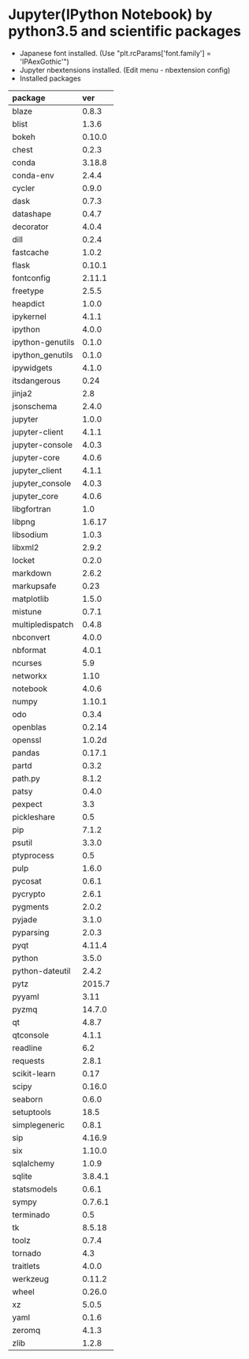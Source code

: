Jupyter(IPython Notebook) by python3.5 and scientific packages
======

- Japanese font installed. (Use "plt.rcParams['font.family'] = 'IPAexGothic'")
- Jupyter nbextensions installed. (Edit menu - nbextension config)
- Installed packages

package|ver
:--|:--
blaze | 0.8.3
blist | 1.3.6
bokeh | 0.10.0
chest | 0.2.3
conda | 3.18.8
conda-env | 2.4.4
cycler | 0.9.0
dask | 0.7.3
datashape | 0.4.7
decorator | 4.0.4
dill | 0.2.4
fastcache | 1.0.2
flask | 0.10.1
fontconfig | 2.11.1
freetype | 2.5.5
heapdict | 1.0.0
ipykernel | 4.1.1
ipython | 4.0.0
ipython-genutils | 0.1.0
ipython_genutils | 0.1.0
ipywidgets | 4.1.0
itsdangerous | 0.24
jinja2 | 2.8
jsonschema | 2.4.0
jupyter | 1.0.0
jupyter-client | 4.1.1
jupyter-console | 4.0.3
jupyter-core | 4.0.6
jupyter_client | 4.1.1
jupyter_console | 4.0.3
jupyter_core | 4.0.6
libgfortran | 1.0
libpng | 1.6.17
libsodium | 1.0.3
libxml2 | 2.9.2
locket | 0.2.0
markdown | 2.6.2
markupsafe | 0.23
matplotlib | 1.5.0
mistune | 0.7.1
multipledispatch | 0.4.8
nbconvert | 4.0.0
nbformat | 4.0.1
ncurses | 5.9
networkx | 1.10
notebook | 4.0.6
numpy | 1.10.1
odo | 0.3.4
openblas | 0.2.14
openssl | 1.0.2d
pandas | 0.17.1
partd | 0.3.2
path.py | 8.1.2
patsy | 0.4.0
pexpect | 3.3
pickleshare | 0.5
pip | 7.1.2
psutil | 3.3.0
ptyprocess | 0.5
pulp | 1.6.0
pycosat | 0.6.1
pycrypto | 2.6.1
pygments | 2.0.2
pyjade | 3.1.0
pyparsing | 2.0.3
pyqt | 4.11.4
python | 3.5.0
python-dateutil | 2.4.2
pytz | 2015.7
pyyaml | 3.11
pyzmq | 14.7.0
qt | 4.8.7
qtconsole | 4.1.1
readline | 6.2
requests | 2.8.1
scikit-learn | 0.17
scipy | 0.16.0
seaborn | 0.6.0
setuptools | 18.5
simplegeneric | 0.8.1
sip | 4.16.9
six | 1.10.0
sqlalchemy | 1.0.9
sqlite | 3.8.4.1
statsmodels | 0.6.1
sympy | 0.7.6.1
terminado | 0.5
tk | 8.5.18
toolz | 0.7.4
tornado | 4.3
traitlets | 4.0.0
werkzeug | 0.11.2
wheel | 0.26.0
xz | 5.0.5
yaml | 0.1.6
zeromq | 4.1.3
zlib | 1.2.8


